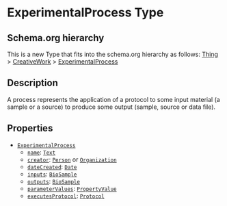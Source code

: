 # ExperimentalProcess Type

## Schema.org hierarchy

This is a new Type that fits into the schema.org hierarchy as follows:
[Thing](http://schema.org/Thing) > [CreativeWork](http://schema.org/Creativework) > [ExperimentalProcess](https://isa-specs.readthedocs.io/en/latest/isajson.html#process-schema-json)

## Description

A process represents the application of a protocol to some input material (a sample or a source) to produce some output (sample, source or data file).

## Properties

- [`ExperimentalProcess`](https://isa-specs.readthedocs.io/en/latest/isajson.html#process-schema-json)
  - [`name`](): [`Text`](https://schema.org/Text)
  - [`creator`](http://schema.org/Creator): [`Person`](https://schema.org/Person) or [`Organization`](https://schema.org/Organization)
  - [`dateCreated`](http://schema.org/dateCreated): [`Date`](https://schema.org/Date)
  - [`inputs`](): [`BioSample`](https://bioschemas.org/types/BioSample/0.1-RELEASE-2019_06_19)
  - [`outputs`](): [`BioSample`](https://bioschemas.org/types/BioSample/0.1-RELEASE-2019_06_19)
  - [`parameterValues`](): [`PropertyValue`](https://schema.org/PropertyValue)
  - [`executesProtocol`](): [`Protocol`]()


